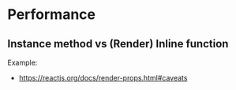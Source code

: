# Performance

## Instance method vs (Render) Inline function

Example:
* https://reactjs.org/docs/render-props.html#caveats
